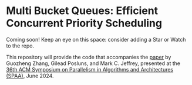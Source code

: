 # Multi Bucket Queues: Efficient Concurrent Priority Scheduling

Coming soon! Keep an eye on this space: consider adding a Star or Watch to the repo.

This repository will provide the code that accompanies the [paper](https://www.eecg.utoronto.ca/~mcj/papers/2024.mbq.spaa.pdf) by Guozheng Zhang, Gilead Posluns, and Mark C. Jeffrey, presented at the [36th ACM Symposium on Parallelism in Algorithms and Architectures (SPAA)](https://spaa.acm.org/program/), June 2024.
